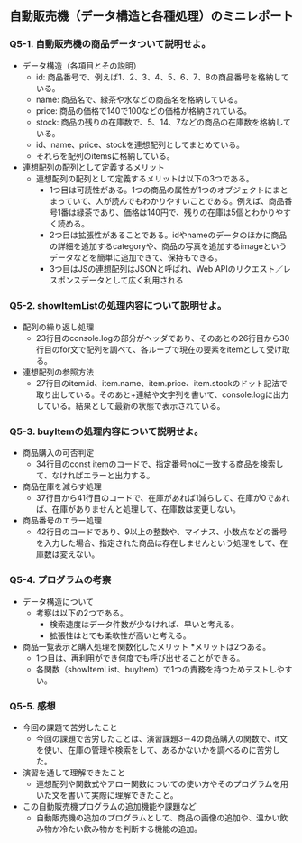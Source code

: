 ## 自動販売機（データ構造と各種処理）のミニレポート
### Q5-1. 自動販売機の商品データついて説明せよ。
* データ構造（各項目とその説明）
  * id: 商品番号で、例えば1、2、3、4、5、6、7、8の商品番号を格納している。 
  * name: 商品名で、緑茶や水などの商品名を格納している。
  * price: 商品の価格で140で100などの価格が格納されている。
  * stock: 商品の残りの在庫数で、5、14、7などの商品の在庫数を格納している。
  * id、name、price、stockを連想配列としてまとめている。
  * それらを配列のitemsに格納している。
* 連想配列の配列として定義するメリット
  * 連想配列の配列として定義するメリットは以下の3つである。
    * 1つ目は可読性がある。1つの商品の属性が1つのオブジェクトにまとまっていて、人が読んでもわかりやすいことである。例えば、商品番号1番は緑茶であり、価格は140円で、残りの在庫は5個とわかりやすく読める。
    * 2つ目は拡張性があることである。idやnameのデータのほかに商品の詳細を追加するcategoryや、商品の写真を追加するimageというデータなどを簡単に追加できて、保持もできる。
    * 3つ目はJSの連想配列はJSONと呼ばれ、Web APIのリクエスト／レスポンスデータとして広く利用される  
### Q5-2. showItemListの処理内容について説明せよ。
* 配列の繰り返し処理
  * 23行目のconsole.logの部分がヘッダであり、そのあとの26行目から30行目のfor文で配列を調べて、各ループで現在の要素をitemとして受け取る。
* 連想配列の参照方法
  * 27行目のitem.id、item.name、item.price、item.stockのドット記法で取り出している。そのあと+連結や文字列を書いて、console.logに出力している。結果として最新の状態で表示されている。
### Q5-3. buyItemの処理内容について説明せよ。
* 商品購入の可否判定
  * 34行目のconst itemのコードで、指定番号noに一致する商品を検索して、なければエラーと出力する。
* 商品在庫を減らす処理
  * 37行目から41行目のコードで、在庫があれば1減らして、在庫が0であれば、在庫がありませんと処理して、在庫数は変更しない。
* 商品番号のエラー処理
  * 42行目のコードであり、9以上の整数や、マイナス、小数点などの番号を入力した場合、指定された商品は存在しませんという処理をして、在庫数は変えない。
### Q5-4. プログラムの考察
* データ構造について
  * 考察は以下の2つである。 
    * 検索速度はデータ件数が少なければ、早いと考える。
    * 拡張性はとても柔軟性が高いと考える。 
* 商品一覧表示と購入処理を関数化したメリット
  *メリットは2つある。 
    * 1つ目は、再利用ができ何度でも呼び出せることができる。
    * 各関数（showItemList、buyItem）で1つの責務を持つためテストしやすい。
### Q5-5. 感想
* 今回の課題で苦労したこと
  * 今回の課題で苦労したことは、演習課題3－4の商品購入の関数で、if文を使い、在庫の管理や検索をして、あるかないかを調べるのに苦労した。
* 演習を通して理解できたこと
  * 連想配列や関数式やアロー関数についての使い方やそのプログラムを用いた文を書いて実際に理解できたこと。
* この自動販売機プログラムの追加機能や課題など
  * 自動販売機の追加のプログラムとして、商品の画像の追加や、温かい飲み物か冷たい飲み物かを判断する機能の追加。
